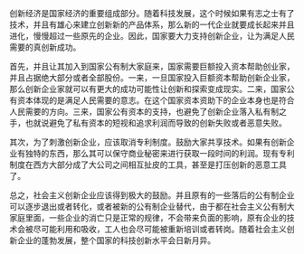 创新经济是国家经济的重要组成部分。随着科技发展，这个时候如果有志之士有了技术，并且有雄心来建立创新新的产品体系，那么新的一代企业就要成长起来并且进化，慢慢超过一些原先的企业。因此，国家要大力支持创新企业，让为满足人民需要的真创新成功。

首先，并且让其加入到国家公有制大家庭来，国家需要巨额投入资本帮助创业家，并且占据绝大部分或者全部股份。一来，一旦国家投入巨额资本帮助创新企业家，那么创新企业家就可以有更大的成功可能性让创新和探索变成现实。二来，国家公有资本体现的是满足人民需要的意志。在这个国家资本资助下的企业本身也是符合人民需要的方向。三来，国家公有资本的支持，也避免了创新企业落入私有制之手，也就说避免了私有资本的短视和追求利润而导致的创新失败或者恶意失败。

其次，为了刺激创新企业，应该取消专利制度。鼓励大家共享技术。如果有创新企业有独特的东西，那么其可以保守商业秘密来进行获取一段时间的利润。现有专利制度在西方大部分成了大公司之间相互扯皮的工具，甚至是打压创新的恶意工具了。

总之，社会主义创新企业应该得到极大的鼓励。并且原有的一些落后的公有制企业可以逐步退出或者转化，或者被新的公有制企业替代，由于都在社会主义公有制大家庭里面，一些企业的消亡只是正常的规律，不会带来负面的影响，原有企业的技术会被尽可能利用和吸收，工人也会尽可能被重新培训或者转岗。随着社会主义创新企业的蓬勃发展，整个国家的科技创新水平会日新月异。
